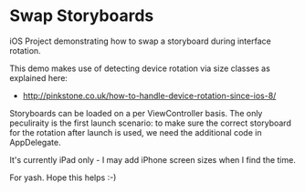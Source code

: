 # Swap Storyboards

iOS Project demonstrating how to swap a storyboard during interface rotation.

This demo makes use of detecting device rotation via size classes as explained here: 
* http://pinkstone.co.uk/how-to-handle-device-rotation-since-ios-8/

Storyboards can be loaded on a per ViewController basis. The only peculiraity is the first launch scenario: 
to make sure the correct storyboard for the rotation after launch is used, we need the additional code in AppDelegate.


It's currently iPad only - I may add iPhone screen sizes when I find the time.

For yash. Hope this helps :-)
